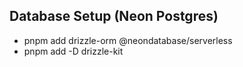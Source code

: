 ## Database Setup (Neon Postgres)

- pnpm add drizzle-orm @neondatabase/serverless
- pnpm add -D drizzle-kit

